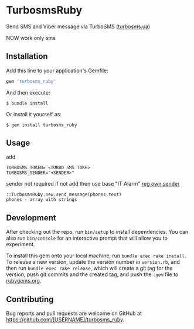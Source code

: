 # TurbosmsRuby

Send SMS and Viber message via TurboSMS ([turbosms.ua](https://turbosms.ua))

NOW work only sms

## Installation

Add this line to your application's Gemfile:

```ruby
gem 'turbosms_ruby'
```

And then execute:

    $ bundle install

Or install it yourself as:

    $ gem install turbosms_ruby

## Usage

add 

    TURBOSMS_TOKEN= <TURBO SMS TOKE>
    TURBOSMS_SENDER="<SENDER>"

sender not required if not add then use base "IT Alarm"
[reg own sender](https://turbosms.ua/sign)

    ::TurbosmsRuby.new.send_message(phones,text)
    phones - array with strings

## Development

After checking out the repo, run `bin/setup` to install dependencies. You can also run `bin/console` for an interactive prompt that will allow you to experiment.

To install this gem onto your local machine, run `bundle exec rake install`. To release a new version, update the version number in `version.rb`, and then run `bundle exec rake release`, which will create a git tag for the version, push git commits and the created tag, and push the `.gem` file to [rubygems.org](https://rubygems.org).

## Contributing

Bug reports and pull requests are welcome on GitHub at https://github.com/[USERNAME]/turbosms_ruby.
